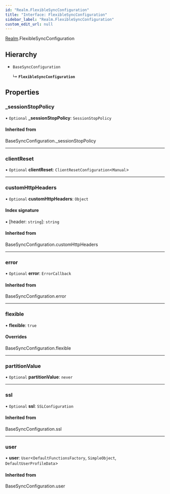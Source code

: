 ```yaml
---
id: "Realm.FlexibleSyncConfiguration"
title: "Interface: FlexibleSyncConfiguration"
sidebar_label: "Realm.FlexibleSyncConfiguration"
custom_edit_url: null
---
```


[Realm](../namespaces/Realm).FlexibleSyncConfiguration

## Hierarchy

- `BaseSyncConfiguration`

  ↳ **`FlexibleSyncConfiguration`**

## Properties

### \_sessionStopPolicy

• `Optional` **\_sessionStopPolicy**: `SessionStopPolicy`

#### Inherited from

BaseSyncConfiguration.\_sessionStopPolicy

___

### clientReset

• `Optional` **clientReset**: `ClientResetConfiguration`<`Manual`\>

___

### customHttpHeaders

• `Optional` **customHttpHeaders**: `Object`

#### Index signature

▪ [header: `string`]: `string`

#### Inherited from

BaseSyncConfiguration.customHttpHeaders

___

### error

• `Optional` **error**: `ErrorCallback`

#### Inherited from

BaseSyncConfiguration.error

___

### flexible

• **flexible**: ``true``

#### Overrides

BaseSyncConfiguration.flexible

___

### partitionValue

• `Optional` **partitionValue**: `never`

___

### ssl

• `Optional` **ssl**: `SSLConfiguration`

#### Inherited from

BaseSyncConfiguration.ssl

___

### user

• **user**: `User`<`DefaultFunctionsFactory`, `SimpleObject`, `DefaultUserProfileData`\>

#### Inherited from

BaseSyncConfiguration.user
